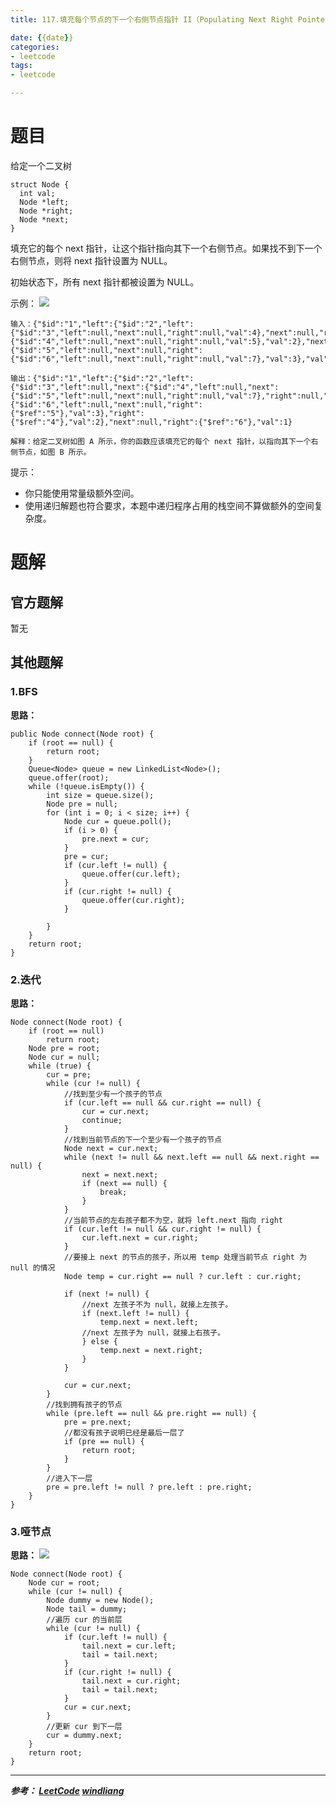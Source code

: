 ```yaml
---
title: 117.填充每个节点的下一个右侧节点指针 II（Populating Next Right Pointers in Each Node II）

date: {{date}}
categories:
- leetcode
tags:
- leetcode

---
```

# 题目
给定一个二叉树
```
struct Node {
  int val;
  Node *left;
  Node *right;
  Node *next;
}
```
填充它的每个 next 指针，让这个指针指向其下一个右侧节点。如果找不到下一个右侧节点，则将 next 指针设置为 NULL。

初始状态下，所有 next 指针都被设置为 NULL。

示例：
![](https://assets.leetcode-cn.com/aliyun-lc-upload/uploads/2019/02/15/117_sample.png)

```
输入：{"$id":"1","left":{"$id":"2","left":{"$id":"3","left":null,"next":null,"right":null,"val":4},"next":null,"right":{"$id":"4","left":null,"next":null,"right":null,"val":5},"val":2},"next":null,"right":{"$id":"5","left":null,"next":null,"right":{"$id":"6","left":null,"next":null,"right":null,"val":7},"val":3},"val":1}

输出：{"$id":"1","left":{"$id":"2","left":{"$id":"3","left":null,"next":{"$id":"4","left":null,"next":{"$id":"5","left":null,"next":null,"right":null,"val":7},"right":null,"val":5},"right":null,"val":4},"next":{"$id":"6","left":null,"next":null,"right":{"$ref":"5"},"val":3},"right":{"$ref":"4"},"val":2},"next":null,"right":{"$ref":"6"},"val":1}

解释：给定二叉树如图 A 所示，你的函数应该填充它的每个 next 指针，以指向其下一个右侧节点，如图 B 所示。

```

提示：

- 你只能使用常量级额外空间。
- 使用递归解题也符合要求，本题中递归程序占用的栈空间不算做额外的空间复杂度。

# 题解

## 官方题解
暂无


## 其他题解
### 1.BFS
**思路：**

```
public Node connect(Node root) {
    if (root == null) {
        return root;
    }
    Queue<Node> queue = new LinkedList<Node>();
    queue.offer(root);
    while (!queue.isEmpty()) {
        int size = queue.size();
        Node pre = null;
        for (int i = 0; i < size; i++) {
            Node cur = queue.poll();
            if (i > 0) {
                pre.next = cur;
            }
            pre = cur;
            if (cur.left != null) {
                queue.offer(cur.left);
            }
            if (cur.right != null) {
                queue.offer(cur.right);
            }

        }
    }
    return root;
}
```


### 2.迭代
**思路：**

```
Node connect(Node root) {
    if (root == null)
        return root;
    Node pre = root;
    Node cur = null;
    while (true) {
        cur = pre;
        while (cur != null) {
            //找到至少有一个孩子的节点
            if (cur.left == null && cur.right == null) {
                cur = cur.next;
                continue;
            }
            //找到当前节点的下一个至少有一个孩子的节点
            Node next = cur.next;
            while (next != null && next.left == null && next.right == null) {
                next = next.next;
                if (next == null) {
                    break;
                }
            }
            //当前节点的左右孩子都不为空，就将 left.next 指向 right
            if (cur.left != null && cur.right != null) {
                cur.left.next = cur.right;
            }
            //要接上 next 的节点的孩子，所以用 temp 处理当前节点 right 为 null 的情况
            Node temp = cur.right == null ? cur.left : cur.right;

            if (next != null) {
                //next 左孩子不为 null，就接上左孩子。
                if (next.left != null) {
                    temp.next = next.left;
                //next 左孩子为 null，就接上右孩子。
                } else {
                    temp.next = next.right;
                }
            }

            cur = cur.next;
        }
        //找到拥有孩子的节点
        while (pre.left == null && pre.right == null) {
            pre = pre.next;
            //都没有孩子说明已经是最后一层了
            if (pre == null) {
                return root;
            }
        }
        //进入下一层
        pre = pre.left != null ? pre.left : pre.right;
    }
}
```

### 3.哑节点
**思路：**
![](https://pic.leetcode-cn.com/0dc6ed6ba29a12469f6254b1016c90608b852131939d03fd23d4bbd1aa0a9d78.jpg)

```
Node connect(Node root) {
    Node cur = root;
    while (cur != null) {
        Node dummy = new Node();
        Node tail = dummy;
        //遍历 cur 的当前层
        while (cur != null) {
            if (cur.left != null) {
                tail.next = cur.left;
                tail = tail.next;
            }
            if (cur.right != null) {
                tail.next = cur.right;
                tail = tail.next;
            }
            cur = cur.next;
        }
        //更新 cur 到下一层
        cur = dummy.next;
    }
    return root;
}

```




---
***参考：
[LeetCode](https://leetcode-cn.com/problems/populating-next-right-pointers-in-each-node-ii/submissions/)
[windliang](https://leetcode-cn.com/problems/populating-next-right-pointers-in-each-node-ii/solution/xiang-xi-tong-su-de-si-lu-fen-xi-duo-jie-fa-by-28/)***
